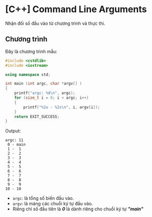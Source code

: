 # \[C++\] Command Line Arguments

Nhận đối số đầu vào từ chương trình và thực thi.

## Chương trình

Đây là chương trình mẫu:

```c++ title="main.cpp"
#include <cstdlib>
#include <iostream>

using namespace std; 

int main (int argc, char *argv[] )
{
	printf("argc: %d\n", argc);
	for (size_t i = 0; i < argc; i++)
	{
		printf("%2u - %2s\n", i, argv[i]);
	}
	return EXIT_SUCCESS; 
}
```

Output:

```text title="output"
argc: 11
 0 - main
 1 -  1
 2 -  2
 3 -  3
 4 -  4
 5 -  5
 6 -  6
 7 -  7
 8 -  8
 9 -  9
10 - 10
```

- `argc`: là tổng số biến đầu vào.
- `argv`: là mảng các chuỗi ký tự đầu vào.
- Riêng chỉ số đầu tiên là ___0___ là dành riêng cho chuỗi ký tự ___"main"___